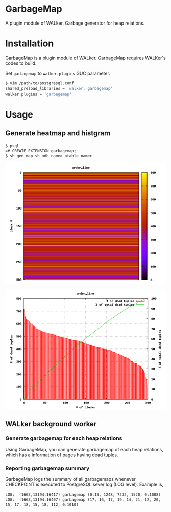 # GarbageMap

A plugin module of WALker. Garbage generator for heap relations.


# Installation
GarbageMap is a plugin module of WALker. GarbageMap requires WALKer's codes to build.

Set `garbagemap` to `walker.plugins` GUC parameter.

```bash
$ vim /path/to/postgresql.conf
shared_preload_libraries = 'walker, garbagemap'
walker.plugins = 'garbagemap'
```

# Usage
## Generate heatmap and histgram
```
$ psql
=# CREATE EXTENSION garbagemap;
$ sh gen_map.sh <db name> <table name>
```

![garbage map](images/gmap.png)

![garage histgram](images/ghist.png)

## WALker background worker 
### Generate garbagemap for each heap relations
Using GarbageMap, you can generate garbagemap of each heap relations, which has a information of pages having dead tuples.

### Reporting garbagemap summary
GarbageMap logs the summary of all garbagemaps whenever CHECKPOINT is executed to PostgreSQL sever log (LOG level). Example is,

```
LOG:  (1663,13194,16417) garbagemap (0:13, 1248, 7232, 1520, 0:1008)
LOG:  (1663,13194,16407) garbagemap (17, 16, 17, 19, 14, 21, 12, 20, 15, 17, 18, 15, 18, 112, 0:1010)
```
